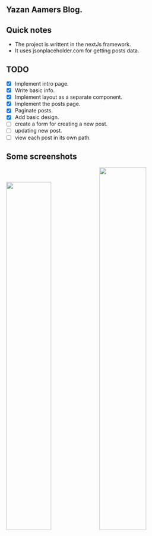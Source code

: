 ## Yazan Aamers Blog.

## Quick notes
* The project is writtent in the nextJs framework.
* It uses jsonplaceholder.com for getting posts data.


## TODO
- [x] Implement intro page.
- [x] Write basic info.
- [x] Implement layout as a separate component.
- [x] Implement the posts page.
- [x] Paginate posts.
- [x] Add basic design.
- [ ] create a form for creating a new post.
- [ ] updating new post.
- [ ] view each post in its own path.

## Some screenshots
<img src="/home/yazan/sandbox/next/nextjs-blog/images/info.png" width="49%">
<img src="/home/yazan/sandbox/next/nextjs-blog/images/posts.png" width="50%">



